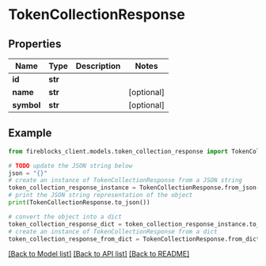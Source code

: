 # TokenCollectionResponse


## Properties

Name | Type | Description | Notes
------------ | ------------- | ------------- | -------------
**id** | **str** |  | 
**name** | **str** |  | [optional] 
**symbol** | **str** |  | [optional] 

## Example

```python
from fireblocks_client.models.token_collection_response import TokenCollectionResponse

# TODO update the JSON string below
json = "{}"
# create an instance of TokenCollectionResponse from a JSON string
token_collection_response_instance = TokenCollectionResponse.from_json(json)
# print the JSON string representation of the object
print(TokenCollectionResponse.to_json())

# convert the object into a dict
token_collection_response_dict = token_collection_response_instance.to_dict()
# create an instance of TokenCollectionResponse from a dict
token_collection_response_from_dict = TokenCollectionResponse.from_dict(token_collection_response_dict)
```
[[Back to Model list]](../README.md#documentation-for-models) [[Back to API list]](../README.md#documentation-for-api-endpoints) [[Back to README]](../README.md)


